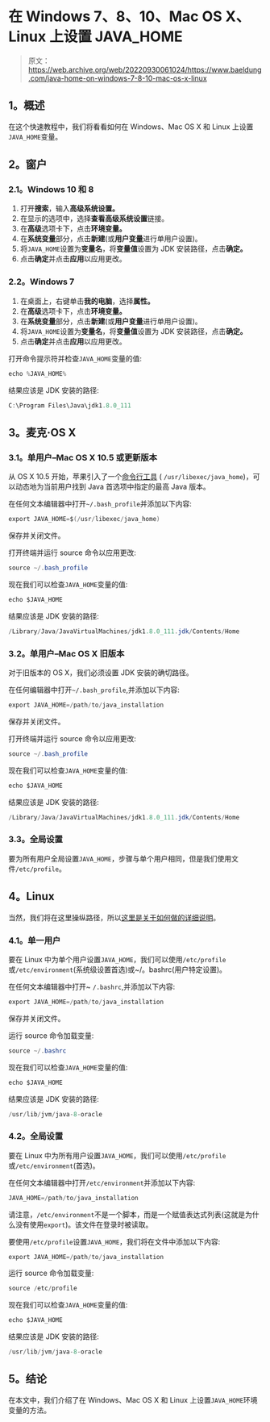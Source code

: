 # 在 Windows 7、8、10、Mac OS X、Linux 上设置 JAVA_HOME

> 原文：<https://web.archive.org/web/20220930061024/https://www.baeldung.com/java-home-on-windows-7-8-10-mac-os-x-linux>

## 1。概述

在这个快速教程中，我们将看看如何在 Windows、Mac OS X 和 Linux 上设置`JAVA_HOME`变量。

## 2。窗户

### 2.1。Windows 10 和 8

1.  打开**搜索**，输入**高级系统设置。**
2.  在显示的选项中，选择**查看高级系统设置**链接。
3.  在**高级**选项卡下，点击**环境变量。**
4.  在**系统变量**部分，点击**新建**(或**用户变量**进行单用户设置)。
5.  将`JAVA_HOME`设置为**变量名**，将**变量值**设置为 JDK 安装路径，点击**确定。**
6.  点击**确定**并点击**应用**以应用更改。

### 2.2。Windows 7

1.  在桌面上，右键单击**我的电脑**，选择**属性。**
2.  在**高级**选项卡下，点击**环境变量。**
3.  在**系统变量**部分，点击**新建**(或**用户变量**进行单用户设置)。
4.  将`JAVA_HOME`设置为**变量名**，将**变量值**设置为 JDK 安装路径，点击**确定。**
5.  点击**确定**并点击**应用**以应用更改。

打开命令提示符并检查`JAVA_HOME`变量的值:

```java
echo %JAVA_HOME%
```

结果应该是 JDK 安装的路径:

```java
C:\Program Files\Java\jdk1.8.0_111
```

## 3。麦克·OS X

### 3.1。单用户–Mac OS X 10.5 或更新版本

从 OS X 10.5 开始，苹果引入了一个[命令行工具](https://web.archive.org/web/20220811232139/https://developer.apple.com/library/content/qa/qa1170/_index.html) ( `/usr/libexec/java_home`)，可以动态地为当前用户找到 Java 首选项中指定的最高 Java 版本。

在任何文本编辑器中打开`~/.bash_profile`并添加以下内容:

```java
export JAVA_HOME=$(/usr/libexec/java_home)
```

保存并关闭文件。

打开终端并运行 source 命令以应用更改:

```java
source ~/.bash_profile
```

现在我们可以检查`JAVA_HOME`变量的值:

```java
echo $JAVA_HOME
```

结果应该是 JDK 安装的路径:

```java
/Library/Java/JavaVirtualMachines/jdk1.8.0_111.jdk/Contents/Home
```

### 3.2。单用户–Mac OS X 旧版本

对于旧版本的 OS X，我们必须设置 JDK 安装的确切路径。

在任何编辑器中打开`~/.bash_profile`,并添加以下内容:

```java
export JAVA_HOME=/path/to/java_installation
```

保存并关闭文件。

打开终端并运行 source 命令以应用更改:

```java
source ~/.bash_profile
```

现在我们可以检查`JAVA_HOME`变量的值:

```java
echo $JAVA_HOME
```

结果应该是 JDK 安装的路径:

```java
/Library/Java/JavaVirtualMachines/jdk1.8.0_111.jdk/Contents/Home
```

### 3.3。全局设置

要为所有用户全局设置`JAVA_HOME`，步骤与单个用户相同，但是我们使用文件`/etc/profile`。

## 4。Linux

当然，我们将在这里操纵路径，所以[这里是关于如何做的详细说明](/web/20220811232139/https://www.baeldung.com/linux/path-variable)。

### 4.1。单一用户

要在 Linux 中为单个用户设置`JAVA_HOME`，我们可以使用`/etc/profile`或`/etc/environment`(系统级设置首选)或~/。bashrc(用户特定设置)。

在任何文本编辑器中打开~ `/.bashrc`,并添加以下内容:

```java
export JAVA_HOME=/path/to/java_installation
```

保存并关闭文件。

运行 source 命令加载变量:

```java
source ~/.bashrc
```

现在我们可以检查`JAVA_HOME`变量的值:

```java
echo $JAVA_HOME
```

结果应该是 JDK 安装的路径:

```java
/usr/lib/jvm/java-8-oracle
```

### 4.2。全局设置

要在 Linux 中为所有用户设置`JAVA_HOME`，我们可以使用`/etc/profile`或`/etc/environment`(首选)。

在任何文本编辑器中打开`/etc/environment`并添加以下内容:

```java
JAVA_HOME=/path/to/java_installation
```

请注意，`/etc/environment`不是一个脚本，而是一个赋值表达式列表(这就是为什么没有使用`export`)。该文件在登录时被读取。

要使用`/etc/profile`设置`JAVA_HOME`，我们将在文件中添加以下内容:

```java
export JAVA_HOME=/path/to/java_installation
```

运行 source 命令加载变量:

```java
source /etc/profile
```

现在我们可以检查`JAVA_HOME`变量的值:

```java
echo $JAVA_HOME
```

结果应该是 JDK 安装的路径:

```java
/usr/lib/jvm/java-8-oracle
```

## 5。结论

在本文中，我们介绍了在 Windows、Mac OS X 和 Linux 上设置`JAVA_HOME`环境变量的方法。